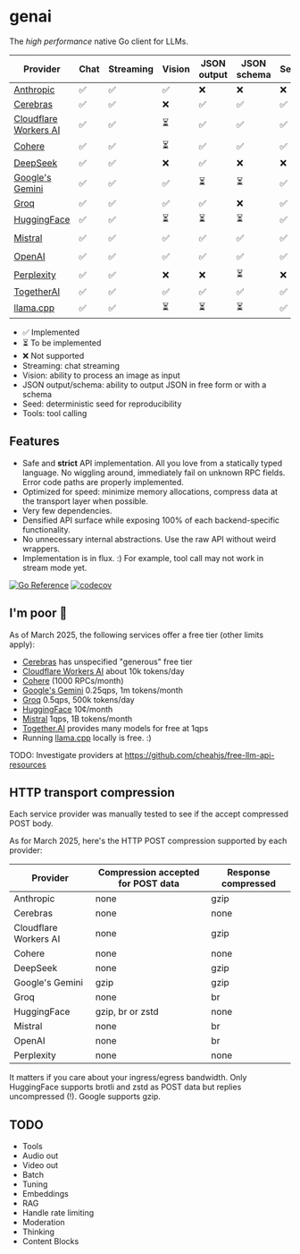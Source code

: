 # genai

The _high performance_ native Go client for LLMs.

| Provider                                                    | Chat | Streaming | Vision | JSON output | JSON schema | Seed | Tools |
| ----------------------------------------------------------- | ---- | --------- | ------ | ----------- | ----------- | ---- | ----- |
| [Anthropic](https://console.anthropic.com/settings/billing) | ✅   | ✅        | ✅     | ❌          | ❌          | ❌   | ✅    |
| [Cerebras](https://cloud.cerebras.ai)                       | ✅   | ✅        | ❌     | ✅          | ✅          | ✅   | ✅    |
| [Cloudflare Workers AI](https://dash.cloudflare.com)        | ✅   | ✅        | ⏳     | ✅          | ✅          | ✅   | ✅    |
| [Cohere](https://dashboard.cohere.com/billing)              | ✅   | ✅        | ⏳     | ✅          | ✅          | ✅   | ✅    |
| [DeepSeek](https://platform.deepseek.com)                   | ✅   | ✅        | ❌     | ✅          | ❌          | ❌   | ✅    |
| [Google's Gemini](http://aistudio.google.com)               | ✅   | ✅        | ✅     | ⏳          | ⏳          | ✅   | ⏳    |
| [Groq](https://console.groq.com/dashboard/usage)            | ✅   | ✅        | ✅     | ✅          | ❌          | ✅   | ✅    |
| [HuggingFace](https://huggingface.co/settings)              | ✅   | ✅        | ⏳     | ⏳          | ⏳          | ✅   | ⏳    |
| [Mistral](https://console.mistral.ai/usage)                 | ✅   | ✅        | ✅     | ✅          | ✅          | ✅   | ⏳    |
| [OpenAI](https://platform.openai.com/usage)                 | ✅   | ✅        | ✅     | ✅          | ✅          | ✅   | ⏳    |
| [Perplexity](https://www.perplexity.ai/settings/api)        | ✅   | ✅        | ❌     | ❌          | ⏳          | ❌   | ❌    |
| [TogetherAI](https://api.together.ai/settings/billing)      | ✅   | ✅        | ✅     | ✅          | ✅          | ✅   | ✅    |
| [llama.cpp](https://github.com/ggml-org/llama.cpp)          | ✅   | ✅        | ⏳     | ⏳          | ⏳          | ✅   | ⏳    |

- ✅ Implemented
- ⏳ To be implemented
- ❌ Not supported
- Streaming: chat streaming
- Vision: ability to process an image as input
- JSON output/schema: ability to output JSON in free form or with a schema
- Seed: deterministic seed for reproducibility
- Tools: tool calling

## Features

- Safe and **strict** API implementation. All you love from a statically typed
  language. No wiggling around, immediately fail on unknown RPC fields. Error
  code paths are properly implemented.
- Optimized for speed: minimize memory allocations, compress data at the transport layer when possible.
- Very few dependencies.
- Densified API surface while exposing 100% of each backend-specific functionality.
- No unnecessary internal abstractions. Use the raw API without weird wrappers.
- Implementation is in flux. :) For example, tool call may not work in stream mode yet.

[![Go Reference](https://pkg.go.dev/badge/github.com/maruel/genai/.svg)](https://pkg.go.dev/github.com/maruel/genai/)
[![codecov](https://codecov.io/gh/maruel/genai/graph/badge.svg?token=VLBH363B6N)](https://codecov.io/gh/maruel/genai)


## I'm poor 💸

As of March 2025, the following services offer a free tier (other limits
apply):

- [Cerebras](https://cerebras.ai/inference) has unspecified "generous" free tier
- [Cloudflare Workers AI](https://developers.cloudflare.com/workers-ai/platform/pricing/) about 10k tokens/day
- [Cohere](https://docs.cohere.com/docs/rate-limits) (1000 RPCs/month)
- [Google's Gemini](https://ai.google.dev/gemini-api/docs/rate-limits) 0.25qps, 1m tokens/month
- [Groq](https://console.groq.com/docs/rate-limits) 0.5qps, 500k tokens/day
- [HuggingFace](https://huggingface.co/docs/api-inference/pricing) 10¢/month
- [Mistral](https://help.mistral.ai/en/articles/225174-what-are-the-limits-of-the-free-tier) 1qps, 1B tokens/month
- [Together.AI](https://api.together.ai/settings/plans) provides many models for free at 1qps
- Running [llama.cpp](https://github.com/ggml-org/llama.cpp) locally is free. :)

TODO: Investigate providers at https://github.com/cheahjs/free-llm-api-resources

## HTTP transport compression

Each service provider was manually tested to see if the accept compressed POST body.

As for March 2025, here's the HTTP POST compression supported by each provider:

| Provider    | Compression accepted for POST data | Response compressed |
| ----------- | ---------------------------------- | ------------------- |
| Anthropic   | none                               | gzip                |
| Cerebras    | none                               | none                |
| Cloudflare Workers AI | none                     | gzip                |
| Cohere      | none                               | none                |
| DeepSeek    | none                               | gzip                |
| Google's Gemini | gzip                           | gzip                |
| Groq        | none                               | br                  |
| HuggingFace | gzip, br or zstd                   | none                |
| Mistral     | none                               | br                  |
| OpenAI      | none                               | br                  |
| Perplexity  | none                               | none                |

It matters if you care about your ingress/egress bandwidth. Only HuggingFace
supports brotli and zstd as POST data but replies uncompressed (!). Google
supports gzip.


## TODO

- Tools
- Audio out
- Video out
- Batch
- Tuning
- Embeddings
- RAG
- Handle rate limiting
- Moderation
- Thinking
- Content Blocks
